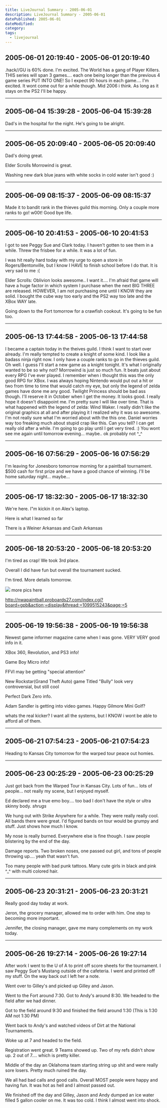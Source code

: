 ```yaml
---
title: LiveJournal Summary - 2005-06-01
description: LiveJournal Summary - 2005-06-01
datePublished: 2005-06-01
dateModified:
category:
tags:
  - livejournal
---
```


## 2005-06-01 20:19:40 - 2005-06-01 20:19:40

.hack//GU is 60% done. I'm excited. The World has a gang of Player Killers. THIS series will span 3 games.... each one being longer than the previous 4 game series PUT INTO ONE! So I expect 90 hours in each game.... I'm excited. It wont come out for a while though. Mid 2006 i think. As long as it stays on the PS2 I'll be happy.

---

## 2005-06-04 15:39:28 - 2005-06-04 15:39:28

Dad's in the hospital for the night. He's going to be alright.

---

## 2005-06-05 20:09:40 - 2005-06-05 20:09:40

Dad's doing great.

Elder Scrolls Morrowind is great.

Washing new dark blue jeans with white socks in cold water isn't good :)

---

## 2005-06-09 08:15:37 - 2005-06-09 08:15:37

Made it to bandit rank in the thieves guild this morning. Only a couple more ranks to go! w00t! Good bye life.

---

## 2005-06-10 20:41:53 - 2005-06-10 20:41:53

I got to see Peggy Sue and Clark today. I haven't gotten to see them in a while. Threw the frisbee for a while. It was a lot of fun.

I was hit really hard today with my urge to open a store in Rogers/Bentonville, but I know I HAVE to finish school before I do that. It is very sad to me :(

Elder Scrolls: Oblivion looks awesome.. I want it.... I'm afraid that game will have a huge factor in which system I purchase when the next BIG THREE are released. HOWEVER, I am not purchasing one until I KNOW they are solid. I bought the cube way too early and the PS2 way too late and the XBox WAY late.

Going down to the Fort tomorrow for a crawfish cookout. It's going to be fun too.

---

## 2005-06-13 17:44:58 - 2005-06-13 17:44:58

I became a captain today in the theives guild. I think I
want to start over already. I'm really tempted to create
a knight of some kind. I look like a badass
ninja right now. I only have a couple ranks to go in the
thieves guild. Oh well. I guess I'll
start a new game as a knight tonight. It's what I
originally wanted to be so why not?
Morrowind is just so much fun. It beats just about
every RPG I've ever played. I remember when i thought this was the
only good RPG for XBox. I was always hoping
Nintendo would put out a hit or two from time to time that would catch my
eye, but only the legend of zelda games have done me any good.
Twilight Princess should be bad ass though. I'll reserve it in
October when I get the money. It looks good. I really
hope it doesn't disappoint me. I'm pretty sure I will like
over time. That is what happened with the
legend of zelda: Wind Waker. I really
didn't like the original graphics at all
and after playing it I realized why it was so awesome. I'm
not really sure what I'm worried about with the this one.
Daniel worries way too freaking much about stupid crap
like this. Can you tell? I can get really
old after a while. I'm going to go play until I get
very tired. :) You wont see me again until tomorrow
evening... maybe.. ok probably not ^\_^

---

## 2005-06-16 07:56:29 - 2005-06-16 07:56:29

I'm leaving for Jonesboro tomorrow morning for a paintball tournament. $500 cash for first prize and we have a good chance of winning. I'll be home saturday night... maybe...

---

## 2005-06-17 18:32:30 - 2005-06-17 18:32:30

We're here. I"m kickin it on Alex's laptop.

Here is what I learned so far

There is a Weiner Arkansas and Cash Arkansas

---

## 2005-06-18 20:53:20 - 2005-06-18 20:53:20

I'm tired as crap! We took 3rd place.

Overall I did have fun but overall the tournament sucked.

I'm tired. More details tomorrow.

![](http://i3.photobucket.com/albums/y85/bgilley/Picture075.jpg)
more pics here

http://nwapaintball.proboards27.com/index.cgi?board=gpb&action;=display&thread;=1099515243&page;=5

---

## 2005-06-19 19:56:38 - 2005-06-19 19:56:38

Newest game informer magazine came when I was gone. VERY VERY good info in it.

XBox 360, Revolution, and PS3 info!

Game Boy Micro info!

FFVI may be getting "special attention"

New Rockstar(Grand Theft Auto) game Titled "Bully" look very controversial, but still cool

Perfect Dark Zero info.

Adam Sandler is getting into video games. Happy Gilmore Mini Golf?

whats the real kicker?
I want all the systems, but I KNOW i wont be able to afford all of them.

---

## 2005-06-21 07:54:23 - 2005-06-21 07:54:23

Heading to Kansas City tomorrow for the warped tour peace out homies.

---

## 2005-06-23 00:25:29 - 2005-06-23 00:25:29

Just got back from the Warped Tour in Kansas City. Lots of fun... lots of people... not really my scene, but I enjoyed myself.

Ed declared me a true emo boy.... too bad I don't have the style or ultra skinny body. _shrugs_

We hung out with Strike Anywhere for a while. They were really really cool. All bands there were great. I'd figured bands on tour would be grumpy and stuff. Just shows how much I know.

My nose is really burned. Everywhere else is fine though. I saw people blistering by the end of the day.

Damage reports. Two broken noses, one passed out girl, and tons of people throwing up.... yeah that wasn't fun.

Too many people with bad punk tattoos. Many cute girls in black and pink ^\_^ with multi colored hair.

---

## 2005-06-23 20:31:21 - 2005-06-23 20:31:21

Really good day today at work.

Jeron, the grocery manager, allowed me to order with him. One step to becoming more important.

Jennifer, the closing manager, gave me many complements on my work today.

---

## 2005-06-26 19:27:14 - 2005-06-26 19:27:14

After work I went to the U of A to print off score sheets for the tournament. I saw Peggy Sue's Mustang outside of the cafeteria. I went and printed off my stuff. On the way back out I left her a note.

Went over to Gilley's and picked up Gilley and Jason.

Went to the Fort around 7:30. Got to Andy's around 8:30. We headed to the field after we had dinner.

Got to the field around 9:30 and finished the field around 1:30 (This is 1:30 AM not 1:30 PM)

Went back to Andy's and watched videos of Dirt at the National Tournaments.

Woke up at 7 and headed to the field.

Registration went great. 9 Teams showed up. Two of my refs didn't show up. 2 out of 7.... which is pretty killer.

Middle of the day an Oklahoma team starting string up shit and were really sore losers. Pretty much ruined the day.

We all had bad calls and good calls. Overall MOST people were happy and having fun. It was hot as hell and I almost passed out.

We finished off the day and Gilley, Jason and Andy dumped an ice water filled 5 gallon cooler on me. It was too cold. I think I almost went into shock.
